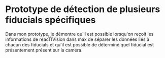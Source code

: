 # Prototype de détection de plusieurs fiducials spécifiques

Dans mon prototype, je démontre qu'il est possible lorsqu'on reçoit les informations de reacTIVision dans max de séparer les données liés à chacun des fiducials et qu'il est possible de déterminé quel fiducial est présentement présent sur la caméra.
